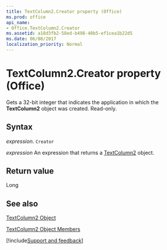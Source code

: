 ```yaml
---
title: TextColumn2.Creator property (Office)
ms.prod: office
api_name:
- Office.TextColumn2.Creator
ms.assetid: a18d3fb2-58ed-b498-40b5-ef1cea1b22d5
ms.date: 06/08/2017
localization_priority: Normal
---
```



# TextColumn2.Creator property (Office)

Gets a 32-bit integer that indicates the application in which the **TextColumn2** object was created. Read-only.


## Syntax

_expression_. `Creator`

 _expression_ An expression that returns a [TextColumn2](Office.TextColumn2.md) object.


## Return value

Long


## See also


[TextColumn2 Object](Office.TextColumn2.md)



[TextColumn2 Object Members](./overview/Library-Reference/textcolumn2-members-office.md)

[!include[Support and feedback](~/includes/feedback-boilerplate.md)]